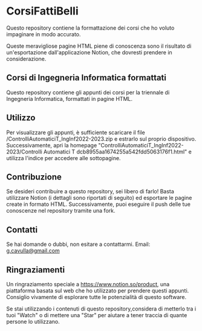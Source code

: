 # CorsiFattiBelli

Questo repository contiene la formattazione dei corsi che ho voluto impaginare in modo accurato.

Queste meravigliose pagine HTML piene di conoscenza sono il risultato di un'esportazione dall'applicazione Notion, che dovresti prendere in considerazione.

## Corsi di Ingegneria Informatica formattati

Questo repository contiene gli appunti dei corsi per la triennale di Ingegneria Informatica, formattati in pagine HTML.

<!--
## Installazione

Spiega come installare e configurare il progetto. Fornisci le istruzioni passo-passo per aiutare gli utenti a iniziare.
-->

## Utilizzo

Per visualizzare gli appunti, è sufficiente scaricare il file /ControlliAutomaticiT_IngInf2022-2023.zip e estrarlo sul proprio dispositivo. Successivamente, apri la homepage "ControlliAutomaticiT_IngInf2022-2023/Controlli Automatici T dcb8955aa1674255a542fdd5063176f1.html" e utilizza l'indice per accedere alle sottopagine.

## Contribuzione

Se desideri contribuire a questo repository, sei libero di farlo! Basta utilizzare Notion (i dettagli sono riportati di seguito) ed esportare le pagine create in formato HTML. Successivamente, puoi eseguire il push delle tue conoscenze nel repository tramite una fork.
<!--
## Struttura del progetto

Spiega la struttura principale del progetto e i suoi componenti. Descrivi le directory, i file e il loro scopo.


## Licenza

Indica la licenza sotto cui è rilasciato il progetto. Fornisci un link al file di licenza se presente nel repository.
-->

## Contatti

Se hai domande o dubbi, non esitare a contattarmi.
Email: g.cavulla@gmail.com

## Ringraziamenti

Un ringraziamento speciale a https://www.notion.so/product, una piattaforma basata sul web che ho utilizzato per prendere questi appunti. Consiglio vivamente di esplorare tutte le potenzialità di questo software.

Se stai utilizzando i contenuti di questo repository,considera di metterlo tra i tuoi "Watch" o di mettere una "Star" per aiutare a tener traccia di quante persone lo utilizzano.